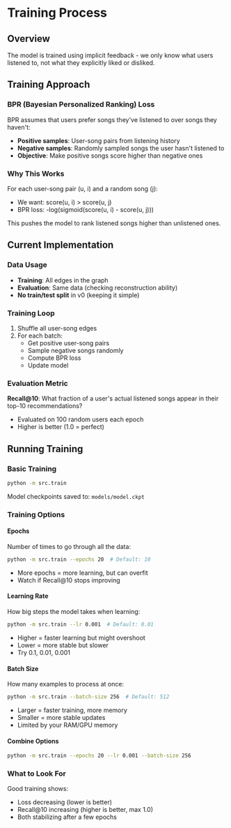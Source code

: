 # Training Process

## Overview

The model is trained using implicit feedback - we only know what users listened to, not what they explicitly liked or disliked.

## Training Approach

### BPR (Bayesian Personalized Ranking) Loss

BPR assumes that users prefer songs they've listened to over songs they haven't:

- **Positive samples**: User-song pairs from listening history
- **Negative samples**: Randomly sampled songs the user hasn't listened to
- **Objective**: Make positive songs score higher than negative ones

### Why This Works

For each user-song pair (u, i) and a random song (j):

- We want: score(u, i) > score(u, j)
- BPR loss: -log(sigmoid(score(u, i) - score(u, j)))

This pushes the model to rank listened songs higher than unlistened ones.

## Current Implementation

### Data Usage

- **Training**: All edges in the graph
- **Evaluation**: Same data (checking reconstruction ability)
- **No train/test split** in v0 (keeping it simple)

### Training Loop

1. Shuffle all user-song edges
2. For each batch:
   - Get positive user-song pairs
   - Sample negative songs randomly
   - Compute BPR loss
   - Update model

### Evaluation Metric

**Recall@10**: What fraction of a user's actual listened songs appear in their top-10 recommendations?

- Evaluated on 100 random users each epoch
- Higher is better (1.0 = perfect)

## Running Training

### Basic Training

```bash
python -m src.train
```

Model checkpoints saved to: `models/model.ckpt`

### Training Options

#### Epochs

Number of times to go through all the data:

```bash
python -m src.train --epochs 20  # Default: 10
```

- More epochs = more learning, but can overfit
- Watch if Recall@10 stops improving

#### Learning Rate

How big steps the model takes when learning:

```bash
python -m src.train --lr 0.001  # Default: 0.01
```

- Higher = faster learning but might overshoot
- Lower = more stable but slower
- Try 0.1, 0.01, 0.001

#### Batch Size

How many examples to process at once:

```bash
python -m src.train --batch-size 256  # Default: 512
```

- Larger = faster training, more memory
- Smaller = more stable updates
- Limited by your RAM/GPU memory

#### Combine Options

```bash
python -m src.train --epochs 20 --lr 0.001 --batch-size 256
```

### What to Look For

Good training shows:

- Loss decreasing (lower is better)
- Recall@10 increasing (higher is better, max 1.0)
- Both stabilizing after a few epochs
